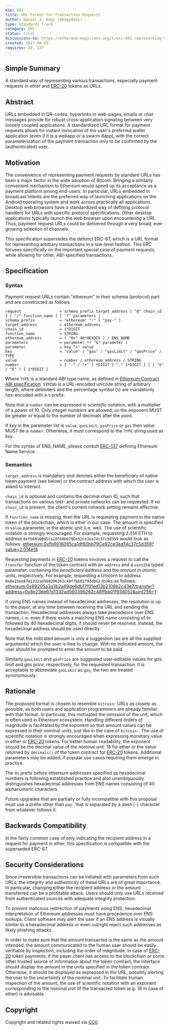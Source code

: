 ```yaml
---
eip: 681
title: URL Format for Transaction Requests
author: Daniel A. Nagy (@nagydani)
type: Standards Track
category: ERC
status: Final
discussions-to: https://ethereum-magicians.org/t/erc-681-representing-various-transactions-as-urls
created: 2017-08-01
requires: 20, 137
---
```


## Simple Summary
A standard way of representing various transactions, especially payment requests in ether and [ERC-20](./eip-20.md) tokens as URLs.

## Abstract
URLs embedded in QR-codes, hyperlinks in web-pages, emails or chat messages provide for robust cross-application signaling between very loosely coupled applications. A standardized URL format for payment requests allows for instant invocation of the user's preferred wallet application (even if it is a webapp or a swarm đapp), with the correct parameterization of the payment transaction only to be confirmed by the (authenticated) user.

## Motivation
The convenience of representing payment requests by standard URLs has been a major factor in the wide adoption of Bitcoin. Bringing a similarly convenient mechanism to Ethereum would speed up its acceptance as a payment platform among end-users. In particular, URLs embedded in broadcast Intents are the preferred way of launching applications on the Android operating system and work across practically all applications. Desktop web browsers have a standardized way of defining protocol handlers for URLs with specific protocol specifications. Other desktop applications typically launch the web browser upon encountering a URL. Thus, payment request URLs could be delivered through a very broad, ever growing selection of channels.

This specification supersedes the defunct ERC-67, which is a URL format for representing arbitrary transactions in a low-level fashion. This ERC focuses specifically on the important special case of payment requests, while allowing for other, ABI-specified transactions.

## Specification

### Syntax
Payment request URLs contain "ethereum" in their schema (protocol) part and are constructed as follows:

    request                 = schema_prefix target_address [ "@" chain_id ] [ "/" function_name ] [ "?" parameters ]
    schema_prefix           = "ethereum" ":" [ "pay-" ]
    target_address          = ethereum_address
    chain_id                = 1*DIGIT
    function_name           = STRING
    ethereum_address        = ( "0x" 40*HEXDIG ) / ENS_NAME
    parameters              = parameter *( "&" parameter )
    parameter               = key "=" value
    key                     = "value" / "gas" / "gasLimit" / "gasPrice" / TYPE
    value                   = number / ethereum_address / STRING
    number                  = [ "-" / "+" ] *DIGIT [ "." 1*DIGIT ] [ ( "e" / "E" ) [ 1*DIGIT ]


Where `TYPE` is a standard ABI type name, as defined in [Ethereum Contract ABI specification](https://solidity.readthedocs.io/en/develop/abi-spec.html). `STRING` is a URL-encoded unicode string of arbitrary length, where delimiters and the
percentage symbol (`%`) are mandatorily hex-encoded with a `%` prefix.

Note that a `number` can be expressed in *scientific notation*, with a multiplier of a power of 10. Only integer numbers are allowed, so the exponent MUST be greater or equal to the number of decimals after the point.

If *key* in the parameter list is `value`, `gasLimit`, `gasPrice` or `gas` then *value* MUST be a `number`. Otherwise, it must correspond to the `TYPE` string used as *key*.

For the syntax of ENS_NAME, please consult [ERC-137](./eip-137.md) defining Ethereum Name Service.

### Semantics

`target_address` is mandatory and denotes either the beneficiary of native token payment (see below) or the contract address with which the user is asked to interact.

`chain_id` is optional and contains the decimal chain ID, such that transactions on various test- and private networks can be requested. If no `chain_id` is present, the client's current network setting remains effective.

If `function_name` is missing, then the URL is requesting payment in the native token of the blockchain, which is ether in our case. The amount is specified in `value` parameter, in the atomic unit (i.e. wei). The use of scientific notation is strongly encouraged. For example, requesting 2.014 ETH to address `0xfb6916095ca1df60bb79Ce92ce3ea74c37c5d359` would look as follows:
[ethereum:0xfb6916095ca1df60bb79Ce92ce3ea74c37c5d359?value=2.014e18](ethereum:0xfb6916095ca1df60bb79Ce92ce3ea74c37c5d359?value=2.014e18)

Requesting payments in [ERC-20](./eip-20.md) tokens involves a request to call the `transfer` function of the token contract with an `address` and a `uint256` typed parameter, containing the *beneficiary address* and the *amount in atomic units*, respectively. For example,
requesting a Unicorn to address `0x8e23ee67d1332ad560396262c48ffbb01f93d052` looks as follows:
[ethereum:0x89205a3a3b2a69de6dbf7f01ed13b2108b2c43e7/transfer?address=0x8e23ee67d1332ad560396262c48ffbb01f93d052&uint256=1](ethereum:0x89205a3a3b2a69de6dbf7f01ed13b2108b2c43e7/transfer?address=0x8e23ee67d1332ad560396262c48ffbb01f93d052&uint256=1)

If using ENS names instead of hexadecimal addresses, the resolution is up to the payer, at any time between receiving the URL and sending the transaction. Hexadecimal addresses always take precedence over ENS names, i. e. even if there exists a matching ENS name consisting of `0x` followed by 40 hexadecimal digits, it should never be resolved. Instead, the hexadecimal address should be used directly.

Note that the indicated amount is only a suggestion (as are all the supplied arguments) which the user is free to change. With no indicated amount, the user should be prompted to enter the amount to be paid.

Similarly `gasLimit` and `gasPrice` are suggested user-editable values for *gas limit* and *gas price*, respectively, for the requested transaction. It is acceptable to abbreviate `gasLimit` as `gas`, the two are treated synonymously.

## Rationale
The proposed format is chosen to resemble `bitcoin:` URLs as closely as possible, as both users and application programmers are already familiar with that format. In particular, this motivated the omission of the unit, which is often used in Ethereum ecosystem. Handling different orders of magnitude is facilitated by the exponent so that amount values can be expressed in their nominal units, just like in the case of `bitcoin:`. The use of scientific notation is strongly encouraged when expressing monetary value in ether or [ERC-20](./eip-20.md) tokens. For better human readability, the exponent should be the decimal value of the nominal unit: 18 for ether or the value returned by `decimals()` of the token contract for [ERC-20](./eip-20.md) tokens. Additional parameters may be added, if popular use cases requiring them emerge in practice.

The `0x` prefix before ethereum addresses specified as hexadecimal numbers is following established practice and also unambiguously distinguishes hexadecimal addresses from ENS names consisting of 40 alphanumeric characters.

Future upgrades that are partially or fully incompatible with this proposal must use a prefix other than `pay-` that is separated by a dash (`-`) character from whatever follows it.

## Backwards Compatibility

In the fairly common case of only indicating the recipient address in a request for payment in ether, this specification is compatible with the superseded ERC-67.

## Security Considerations

Since irreversible transactions can be initiated with parameters from such URLs, the integrity and authenticity of these URLs are of great importance.
In particular, changing either the recipient address or the amount transferred can be a profitable attack. Users should only use URLs received from authenticated sources with adequate integrity protection.

To prevent malicious redirection of payments using ENS, hexadecimal interpretation of Ethereum addresses must have precedence over ENS lookups. Client software may alert the user if an ENS address is visually similar to a hexadecimal address or even outright reject such addresses as likely phishing attacks.

In order to make sure that the amount transacted is the same as the amount intended, the amount communicated to the human user should be easily verifiable by inspection, including the order of magnitude. In case of [ERC-20](./eip-20.md) token payments, if the payer client has access to the blockchain or some other trusted source of information about the token contract, the interface should display the amount in the units specified in the token contract. Otherwise, it should be displayed as expressed in the URL, possibly alerting the user to the uncertainty of the nominal unit. To facilitate human inspection of the amount, the use of scientific notation with an exponent corresponding to the nominal unit of the transacted token (e.g. 18 in case of ether) is advisable.

## Copyright

Copyright and related rights waived via [CC0](../LICENSE.md).
